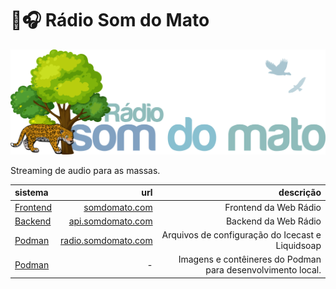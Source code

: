 # 🌳🎧 Rádio Som do Mato

![Rádio Som do Mato](https://raw.githubusercontent.com/somdomato/somdomato/main/frontend/public/images/logo.svg "Rádio Som do Mato")

Streaming de audio para as massas.

| sistema | url | descrição |
| :--- | ---: | ---: |
| [Frontend](https://github.com/somdomato/somdomato/tree/main/frontend) | [somdomato.com](https://somdomato.com) | Frontend da Web Rádio  |
| [Backend](https://github.com/somdomato/somdomato/tree/main/frontend) | [api.somdomato.com](https://api.somdomato.com) | Backend da Web Rádio  |
| [Podman](https://github.com/somdomato/stream) | [radio.somdomato.com](https://radio.somdomato.com) | Arquivos de configuração do Icecast e Liquidsoap |
| [Podman](https://github.com/somdomato/podman) | - | Imagens e contêineres do Podman para desenvolvimento local. |

